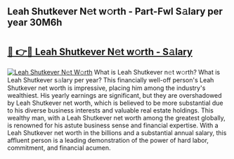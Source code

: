 ## Leah Shutkever N𝚎t w𝚘rth - Part-FwI S𝚊lary per year 30M6h

# <h2><a href="http://gc0s8it.nevu.top/?p=Leah+Shutkever">🔗 👉🔴 Leah Shutkever N𝚎t w𝚘rth - S𝚊lary</a></h2>

[![Leah Shutkever N𝚎t W𝚘rth](https://i.imgur.com/Oavwk0R.jpeg)](http://gc0s8it.nevu.top/?p=Leah+Shutkever)
What is Leah Shutkever n𝚎t w𝚘rth? What is Leah Shutkever s𝚊lary per year?
This financially well-off person's Leah Shutkever net worth is impressive, placing him among the industry's wealthiest. His yearly earnings are significant, but they are overshadowed by Leah Shutkever net worth, which is believed to be more substantial due to his diverse business interests and valuable real estate holdings. This wealthy man, with a Leah Shutkever net worth among the greatest globally, is renowned for his astute business sense and financial expertise. With a Leah Shutkever net worth in the billions and a substantial annual salary, this affluent person is a leading demonstration of the power of hard labor, commitment, and financial acumen.
